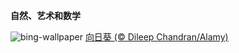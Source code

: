 
**自然、艺术和数学**

![bing-wallpaper](https://www.bing.com/th?id=OHR.HelianthusAnnuus_ZH-CN1675762555_1920x1080.jpg)
[向日葵 (© Dileep Chandran/Alamy)](https://www.bing.com/search?q=%E6%96%90%E6%B3%A2%E9%82%A3%E5%A5%91%E6%97%A5&amp;form=hpcapt&amp;mkt=zh-cn)
  